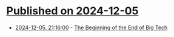 # [Published on 2024-12-05](index.md)

* [2024-12-05, 21:16:00](https://soylentnews.org/article.pl?sid=24/12/04/0417238&from=rss) - [The Beginning of the End of Big Tech](https://soylentnews.org/article.pl?sid=24/12/04/0417238&from=rss)
